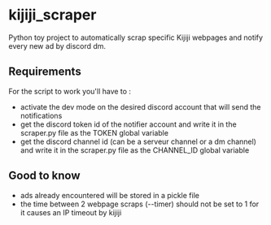# kijiji_scraper
Python toy project to automatically scrap specific Kijiji webpages and notify every new ad by discord dm.


## Requirements
For the script to work you'll have to :
- activate the dev mode on the desired discord account that will send the notifications
- get the discord token id of the notifier account and write it in the scraper.py file as the TOKEN global variable
- get the discord channel id (can be a serveur channel or a dm channel) and write it in the scraper.py file as the CHANNEL_ID global variable

## Good to know
- ads already encountered will be stored in a pickle file
- the time between 2 webpage scraps (--timer) should not be set to 1 for it causes an IP timeout by kijiji

